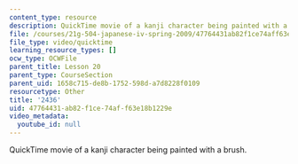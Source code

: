 ```yaml
---
content_type: resource
description: QuickTime movie of a kanji character being painted with a brush.
file: /courses/21g-504-japanese-iv-spring-2009/47764431ab82f1ce74aff63e18b1229e_2436.mov
file_type: video/quicktime
learning_resource_types: []
ocw_type: OCWFile
parent_title: Lesson 20
parent_type: CourseSection
parent_uid: 1658c715-de8b-1752-598d-a7d8228f0109
resourcetype: Other
title: '2436'
uid: 47764431-ab82-f1ce-74af-f63e18b1229e
video_metadata:
  youtube_id: null
---
```

QuickTime movie of a kanji character being painted with a brush.

